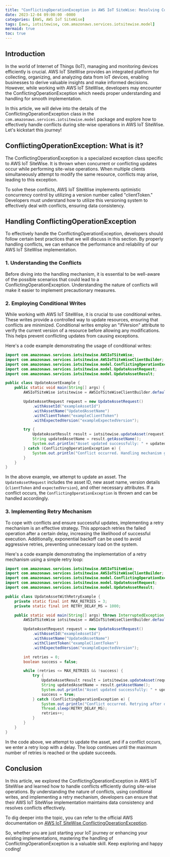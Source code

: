```yaml
---
title: "ConflictingOperationException in AWS IoT SiteWise: Resolving Conflict for Better Implementation"
date: 2023-12-04 09:00:00 -0000
categories: [AWS, AWS IoT SiteWise]
tags: [aws, iotsitewise, com.amazonaws.services.iotsitewise.model]
mermaid: true
toc: true
---
```



## Introduction

In the world of Internet of Things (IoT), managing and monitoring devices efficiently is crucial. AWS IoT SiteWise provides an integrated platform for collecting, organizing, and analyzing data from IoT devices, enabling businesses to derive valuable insights and make informed decisions. However, while working with AWS IoT SiteWise, developers may encounter the ConflictingOperationException which needs proper understanding and handling for smooth implementation.

In this article, we will delve into the details of the ConflictingOperationException class in the `com.amazonaws.services.iotsitewise.model` package and explore how to effectively handle conflicts during site-wise operations in AWS IoT SiteWise. Let's kickstart this journey!

## ConflictingOperationException: What is it?

The ConflictingOperationException is a specialized exception class specific to AWS IoT SiteWise. It is thrown when concurrent or conflicting updates occur while performing site-wise operations. When multiple clients simultaneously attempt to modify the same resource, conflicts may arise, leading to this exception.

To solve these conflicts, AWS IoT SiteWise implements optimistic concurrency control by utilizing a version number called "clientToken." Developers must understand how to utilize this versioning system to effectively deal with conflicts, ensuring data consistency.

## Handling ConflictingOperationException

To effectively handle the ConflictingOperationException, developers should follow certain best practices that we will discuss in this section. By properly handling conflicts, we can enhance the performance and reliability of our AWS IoT SiteWise implementation.

### 1. Understanding the Conflicts

Before diving into the handling mechanism, it is essential to be well-aware of the possible scenarios that could lead to a ConflictingOperationException. Understanding the nature of conflicts will make it easier to implement precautionary measures.

### 2. Employing Conditional Writes

While working with AWS IoT SiteWise, it is crucial to use conditional writes. These writes provide a controlled way to update resources, ensuring that conflicts are minimized. Conditional writes employ an "ifVersion" attribute to verify the current version of a resource before allowing any modifications. This helps prevent conflicting updates from causing exceptions.

Here's a code example demonstrating the usage of conditional writes:

```java
import com.amazonaws.services.iotsitewise.AWSIoTSiteWise;
import com.amazonaws.services.iotsitewise.AWSIoTSiteWiseClientBuilder;
import com.amazonaws.services.iotsitewise.model.ConflictingOperationException;
import com.amazonaws.services.iotsitewise.model.UpdateAssetRequest;
import com.amazonaws.services.iotsitewise.model.UpdateAssetResult;

public class UpdateAssetExample {
    public static void main(String[] args) {
        AWSIoTSiteWise iotsitewise = AWSIoTSiteWiseClientBuilder.defaultClient();

        UpdateAssetRequest request = new UpdateAssetRequest()
            .withAssetId("exampleAssetId")
            .withAssetName("UpdatedAssetName")
            .withClientToken("exampleClientToken")
            .withExpectedVersion("exampleExpectedVersion");

        try {
            UpdateAssetResult result = iotsitewise.updateAsset(request);
            String updatedAssetName = result.getAssetName();
            System.out.println("Asset updated successfully: " + updatedAssetName);
        } catch (ConflictingOperationException e) {
            System.out.println("Conflict occurred. Handling mechanism goes here!");
        }
    }
}
```

In the above example, we attempt to update an asset. The `UpdateAssetRequest` includes the asset ID, new asset name, version details (`clientToken` and `expectedVersion`), and other necessary attributes. If a conflict occurs, the `ConflictingOperationException` is thrown and can be handled accordingly.

### 3. Implementing Retry Mechanism

To cope with conflicts and ensure successful updates, implementing a retry mechanism is an effective strategy. This approach retries the failed operation after a certain delay, increasing the likelihood of successful execution. Additionally, exponential backoff can be used to avoid aggressive retries, preventing unnecessary load on the system.

Here's a code example demonstrating the implementation of a retry mechanism using a simple retry loop:

```java
import com.amazonaws.services.iotsitewise.AWSIoTSiteWise;
import com.amazonaws.services.iotsitewise.AWSIoTSiteWiseClientBuilder;
import com.amazonaws.services.iotsitewise.model.ConflictingOperationException;
import com.amazonaws.services.iotsitewise.model.UpdateAssetRequest;
import com.amazonaws.services.iotsitewise.model.UpdateAssetResult;

public class UpdateAssetWithRetryExample {
    private static final int MAX_RETRIES = 3;
    private static final int RETRY_DELAY_MS = 1000;

    public static void main(String[] args) throws InterruptedException {
        AWSIoTSiteWise iotsitewise = AWSIoTSiteWiseClientBuilder.defaultClient();

        UpdateAssetRequest request = new UpdateAssetRequest()
            .withAssetId("exampleAssetId")
            .withAssetName("UpdatedAssetName")
            .withClientToken("exampleClientToken")
            .withExpectedVersion("exampleExpectedVersion");

        int retries = 0;
        boolean success = false;

        while (retries <= MAX_RETRIES && !success) {
            try {
                UpdateAssetResult result = iotsitewise.updateAsset(request);
                String updatedAssetName = result.getAssetName();
                System.out.println("Asset updated successfully: " + updatedAssetName);
                success = true;
            } catch (ConflictingOperationException e) {
                System.out.println("Conflict occurred. Retrying after delay...");
                Thread.sleep(RETRY_DELAY_MS);
                retries++;
            }
        }
    }
}
```

In the code above, we attempt to update the asset, and if a conflict occurs, we enter a retry loop with a delay. The loop continues until the maximum number of retries is reached or the update succeeds.

## Conclusion

In this article, we explored the ConflictingOperationException in AWS IoT SiteWise and learned how to handle conflicts efficiently during site-wise operations. By understanding the nature of conflicts, using conditional writes, and implementing a retry mechanism, developers can ensure that their AWS IoT SiteWise implementation maintains data consistency and resolves conflicts effectively.

To dig deeper into the topic, you can refer to the official AWS documentation on [AWS IoT SiteWise ConflictingOperationException](https://docs.aws.amazon.com/AWSJavaSDK/latest/javadoc/com/amazonaws/services/iotsitewise/model/ConflictingOperationException.html).

So, whether you are just starting your IoT journey or enhancing your existing implementations, mastering the handling of ConflictingOperationException is a valuable skill. Keep exploring and happy coding!
